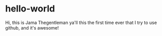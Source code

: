 # hello-world
Hi, this is Jama Thegentleman ya'll this the first time ever that I try to use github, and it's awesome!
